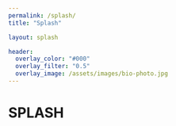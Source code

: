 ```yaml
---
permalink: /splash/
title: "Splash"

layout: splash

header:
  overlay_color: "#000"
  overlay_filter: "0.5"
  overlay_image: /assets/images/bio-photo.jpg
---
```


# SPLASH

